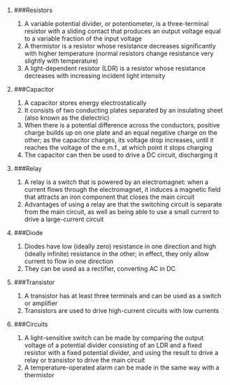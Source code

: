 1. ###Resistors

    1. A variable potential divider, or potentiometer, is a three-terminal resistor with a sliding contact that produces an output voltage equal to a variable fraction of the input voltage
    2. A thermistor is a resistor whose resistance decreases significantly with higher temperature (normal resistors change resistance very slightly with temperature)
    3. A light-dependent resistor (LDR) is a resistor whose resistance decreases with increasing incident light intensity
2. ###Capacitor

    1. A capacitor stores energy electrostatically
    2. It consists of two conducting plates separated by an insulating sheet (also known as the dielectric)
    3. When there is a potential difference across the conductors, positive charge builds up on one plate and an equal negative charge on the other; as the capacitor charges, its voltage drop increases, until it reaches the voltage of the e.m.f., at which point it stops charging
    4. The capacitor can then be used to drive a DC circuit, discharging it
3. ###Relay

    1. A relay is a switch that is powered by an electromagnet: when a current flows through the electromagnet, it induces a magnetic field that attracts an iron component that closes the main circuit
    2. Advantages of using a relay are that the switching circuit is separate from the main circuit, as well as being able to use a small current to drive a large-current circuit
4. ###Diode

    1. Diodes have low (ideally zero) resistance in one direction and high (ideally infinite) resistance in the other; in effect, they only allow current to flow in one direction
    2. They can be used as a rectifier, converting AC in DC
5. ###Transistor

    1. A transistor has at least three terminals and can be used as a switch or amplifier
    2. Transistors are used to drive high-current circuits with low currents
6. ###Circuits

    1. A light-sensitive switch can be made by comparing the output voltage of a potential divider consisting of an LDR and a fixed resistor with a fixed potential divider, and using the result to drive a relay or transistor to drive the main circuit
    2. A temperature-operated alarm can be made in the same way with a thermistor
